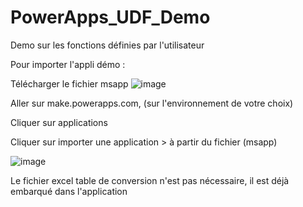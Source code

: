 # PowerApps_UDF_Demo
Demo sur les fonctions définies par l'utilisateur

Pour importer l'appli démo :

Télécharger le fichier msapp
![image](https://github.com/user-attachments/assets/0deb1bd7-7f04-4437-8df8-6a105f0bae50)

Aller sur make.powerapps.com, (sur l'environnement de votre choix)

Cliquer sur applications

Cliquer sur importer une application >  à partir du fichier (msapp)

![image](https://github.com/user-attachments/assets/86d3454d-82be-4477-a394-0074213ff155)

Le fichier excel table de conversion n'est pas nécessaire, il est déjà embarqué dans l'application
